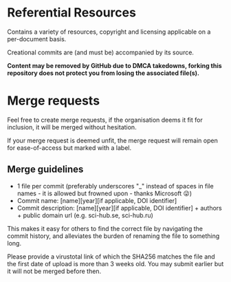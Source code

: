 # Referential Resources
Contains a variety of resources, copyright and licensing applicable on a per-document basis. 

Creational commits are (and must be) accompanied by its source. 

**Content may be removed by GitHub due to DMCA takedowns, forking this repository does not protect you from losing the associated file(s).**


# Merge requests
Feel free to create merge requests, if the organisation deems it fit for inclusion, it will be merged without hesitation.

If your merge request is deemed unfit, the merge request will remain open for ease-of-access but marked with a label.

## Merge guidelines
- 1 file per commit (preferably underscores "_" instead of spaces in file names - it is allowed but frowned upon - thanks Microsoft 😜)
- Commit name: [name][year][if applicable, DOI identifier]
- Commit description: [name][year][if applicable, DOI identifier] + authors + public domain url (e.g. sci-hub.se, sci-hub.ru)

This makes it easy for others to find the correct file by navigating the commit history, and alleviates the burden of renaming the file to something long.

Please provide a virustotal link of which the SHA256 matches the file and the first date of upload is more than 3 weeks old. You may submit earlier but it will not be merged before then.
